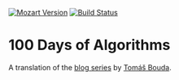 [![Mozart Version](https://img.shields.io/badge/mozart-2.0.0_alpha_4105-fab738.svg)](http://mozart.github.io/)
[![Build Status](https://travis-ci.org/rkoeninger/100days.svg?branch=master)](https://travis-ci.org/rkoeninger/100days)

# 100 Days of Algorithms

A translation of the [blog series](https://medium.com/100-days-of-algorithms/day-1-hanoi-tower-94871efb7df3) by [Tomáš Bouda](https://github.com/coells).
